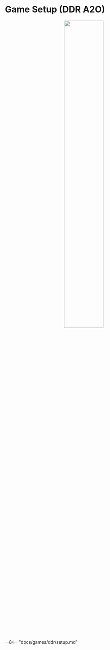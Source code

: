 # Game Setup (DDR A2O)
<div style="text-align: center;">
    <img src="/img/ddr/a20.png" width="50%">
</div>

--8<-- "docs/games/ddr/setup.md"